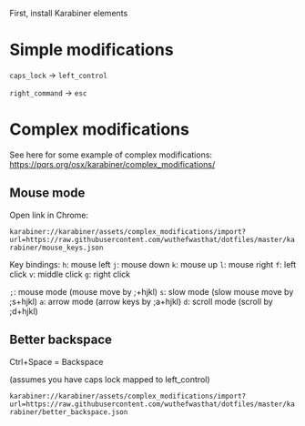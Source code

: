 First, install Karabiner elements

# Simple modifications

`caps_lock` -> `left_control`

`right_command` -> `esc`

# Complex modifications

See here for some example of complex modifications:
https://pqrs.org/osx/karabiner/complex_modifications/

## Mouse mode

Open link in Chrome:

`karabiner://karabiner/assets/complex_modifications/import?url=https://raw.githubusercontent.com/wuthefwasthat/dotfiles/master/karabiner/mouse_keys.json`

Key bindings:
`h`: mouse left
`j`: mouse down
`k`: mouse up
`l`: mouse right
`f`: left click
`v`: middle click
`g`: right click

`;`: mouse mode (mouse move by ;+hjkl)
`s`: slow mode (slow mouse move by ;s+hjkl)
`a`: arrow mode (arrow keys by ;a+hjkl)
`d`: scroll mode (scroll by ;d+hjkl)

## Better backspace

Ctrl+Space = Backspace

(assumes you have caps lock mapped to left_control)

`karabiner://karabiner/assets/complex_modifications/import?url=https://raw.githubusercontent.com/wuthefwasthat/dotfiles/master/karabiner/better_backspace.json`
